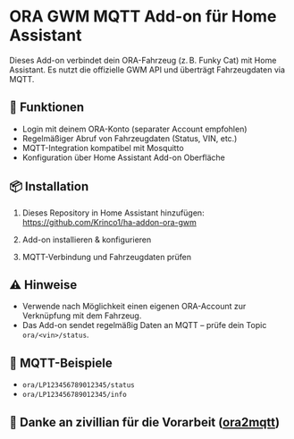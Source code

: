 # ORA GWM MQTT Add-on für Home Assistant

Dieses Add-on verbindet dein ORA-Fahrzeug (z. B. Funky Cat) mit Home Assistant. Es nutzt die offizielle GWM API und überträgt Fahrzeugdaten via MQTT.

## 🔧 Funktionen

- Login mit deinem ORA-Konto (separater Account empfohlen)
- Regelmäßiger Abruf von Fahrzeugdaten (Status, VIN, etc.)
- MQTT-Integration kompatibel mit Mosquitto
- Konfiguration über Home Assistant Add-on Oberfläche

## 📦 Installation

1. Dieses Repository in Home Assistant hinzufügen:
https://github.com/Krinco1/ha-addon-ora-gwm

2. Add-on installieren & konfigurieren
3. MQTT-Verbindung und Fahrzeugdaten prüfen

## ⚠️ Hinweise

- Verwende nach Möglichkeit einen eigenen ORA-Account zur Verknüpfung mit dem Fahrzeug.
- Das Add-on sendet regelmäßig Daten an MQTT – prüfe dein Topic `ora/<vin>/status`.

## 📁 MQTT-Beispiele

- `ora/LP123456789012345/status`
- `ora/LP123456789012345/info`

## 🙌 Danke an zivillian für die Vorarbeit ([ora2mqtt](https://github.com/zivillian/ora2mqtt))
